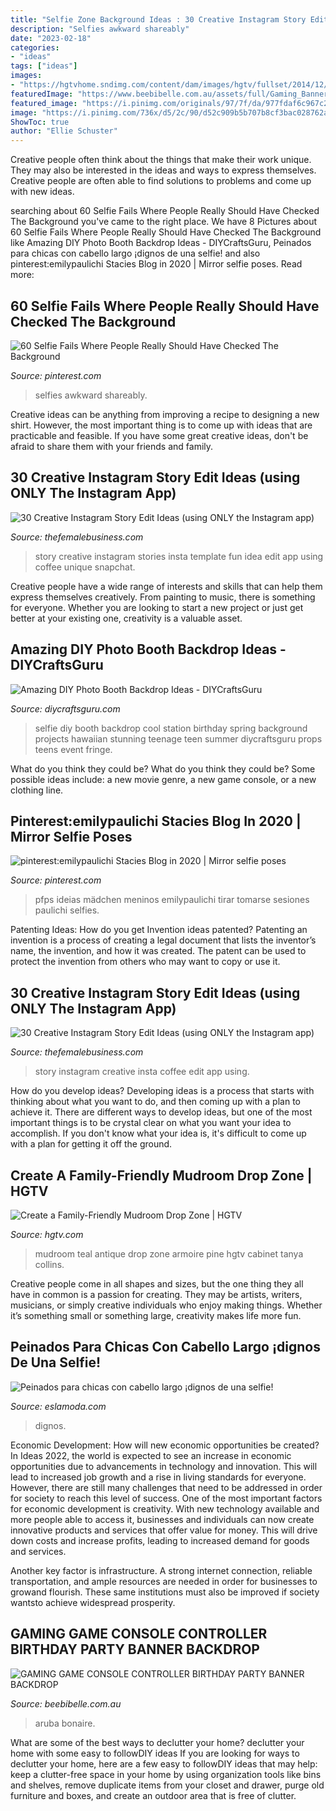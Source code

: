 ```yaml
---
title: "Selfie Zone Background Ideas : 30 Creative Instagram Story Edit Ideas (using Only The Instagram App)"
description: "Selfies awkward shareably"
date: "2023-02-18"
categories:
- "ideas"
tags: ["ideas"]
images:
- "https://hgtvhome.sndimg.com/content/dam/images/hgtv/fullset/2014/12/10/1/CI-Tanya-Collins-Design_mudroom-teal-cabinet.jpg.rend.hgtvcom.1280.1707.suffix/1418269445016.jpeg"
featuredImage: "https://www.beebibelle.com.au/assets/full/Gaming_Banner4.jpg?20200924133942"
featured_image: "https://i.pinimg.com/originals/97/7f/da/977fdaf6c967c2d1ca59401f0ebb06f9.jpg"
image: "https://i.pinimg.com/736x/d5/2c/90/d52c909b5b707b8cf3bac028762a9ddd.jpg"
ShowToc: true
author: "Ellie Schuster"
---
```



Creative people often think about the things that make their work unique. They may also be interested in the ideas and ways to express themselves. Creative people are often able to find solutions to problems and come up with new ideas.

	

		
searching about 60 Selfie Fails Where People Really Should Have Checked The Background you've came to the right place. We have 8 Pictures about 60 Selfie Fails Where People Really Should Have Checked The Background like Amazing DIY Photo Booth Backdrop Ideas - DIYCraftsGuru, Peinados para chicas con cabello largo ¡dignos de una selfie! and also pinterest:emilypaulichi Stacies Blog in 2020 | Mirror selfie poses. Read more:
		
    
## 60 Selfie Fails Where People Really Should Have Checked The Background

<img loading=lazy src="https://i.pinimg.com/originals/97/7f/da/977fdaf6c967c2d1ca59401f0ebb06f9.jpg" onerror="this.onerror=null;this.src='https://tse4.mm.bing.net/th?id=OIP.45PxobZJUr4JCnY1iUQVOwHaKf&amp;pid=15.1';" alt="60 Selfie Fails Where People Really Should Have Checked The Background">

_Source: pinterest.com_

>selfies awkward shareably. 

	

Creative ideas can be anything from improving a recipe to designing a new shirt. However, the most important thing is to come up with ideas that are practicable and feasible. If you have some great creative ideas, don't be afraid to share them with your friends and family.

    
## 30 Creative Instagram Story Edit Ideas (using ONLY The Instagram App)

<img loading=lazy src="https://thefemalebusiness.com/wp-content/uploads/2019/11/creative-story-idea-541x1024.jpg" onerror="this.onerror=null;this.src='https://tse3.mm.bing.net/th?id=OIP.NzTXJKj7_sQICCuMkfRnrAHaOB&amp;pid=15.1';" alt="30 Creative Instagram Story Edit Ideas (using ONLY the Instagram app)">

_Source: thefemalebusiness.com_

>story creative instagram stories insta template fun idea edit app using coffee unique snapchat. 

	

Creative people have a wide range of interests and skills that can help them express themselves creatively. From painting to music, there is something for everyone. Whether you are looking to start a new project or just get better at your existing one, creativity is a valuable asset.

    
## Amazing DIY Photo Booth Backdrop Ideas - DIYCraftsGuru

<img loading=lazy src="http://www.diycraftsguru.com/wp-content/uploads/2017/06/27-cool-diy-selfie-ideas-ft.jpg" onerror="this.onerror=null;this.src='https://tse4.mm.bing.net/th?id=OIP.9xGPN54PVYVaqjWd-oLQQwHaLJ&amp;pid=15.1';" alt="Amazing DIY Photo Booth Backdrop Ideas - DIYCraftsGuru">

_Source: diycraftsguru.com_

>selfie diy booth backdrop cool station birthday spring background projects hawaiian stunning teenage teen summer diycraftsguru props teens event fringe. 

	

What do you think they could be?
What do you think they could be? Some possible ideas include: a new movie genre, a new game console, or a new clothing line.

    
## Pinterest:emilypaulichi Stacies Blog In 2020 | Mirror Selfie Poses

<img loading=lazy src="https://i.pinimg.com/736x/d5/2c/90/d52c909b5b707b8cf3bac028762a9ddd.jpg" onerror="this.onerror=null;this.src='https://tse1.mm.bing.net/th?id=OIP.6QVO9UMl-GvZMaJTvcSNygHaNK&amp;pid=15.1';" alt="pinterest:emilypaulichi Stacies Blog in 2020 | Mirror selfie poses">

_Source: pinterest.com_

>pfps ideias mädchen meninos emilypaulichi tirar tomarse sesiones paulichi selfies. 

	

Patenting Ideas: How do you get Invention ideas patented?
Patenting an invention is a process of creating a legal document that lists the inventor’s name, the invention, and how it was created. The patent can be used to protect the invention from others who may want to copy or use it.

    
## 30 Creative Instagram Story Edit Ideas (using ONLY The Instagram App)

<img loading=lazy src="https://thefemalebusiness.com/wp-content/uploads/2019/11/coffee-insta-story-537x1024.jpg" onerror="this.onerror=null;this.src='https://tse2.mm.bing.net/th?id=OIP.WuUxNC9Hja1NZhPQ4cIZ9QHaOH&amp;pid=15.1';" alt="30 Creative Instagram Story Edit Ideas (using ONLY the Instagram app)">

_Source: thefemalebusiness.com_

>story instagram creative insta coffee edit app using. 

	

How do you develop ideas?
Developing ideas is a process that starts with thinking about what you want to do, and then coming up with a plan to achieve it. There are different ways to develop ideas, but one of the most important things is to be crystal clear on what you want your idea to accomplish. If you don't know what your idea is, it's difficult to come up with a plan for getting it off the ground.

    
## Create A Family-Friendly Mudroom Drop Zone | HGTV

<img loading=lazy src="https://hgtvhome.sndimg.com/content/dam/images/hgtv/fullset/2014/12/10/1/CI-Tanya-Collins-Design_mudroom-teal-cabinet.jpg.rend.hgtvcom.1280.1707.suffix/1418269445016.jpeg" onerror="this.onerror=null;this.src='https://tse4.mm.bing.net/th?id=OIP.ASb0VNFvw_lcCj3CrbJWjwHaJ4&amp;pid=15.1';" alt="Create a Family-Friendly Mudroom Drop Zone | HGTV">

_Source: hgtv.com_

>mudroom teal antique drop zone armoire pine hgtv cabinet tanya collins. 

	

Creative people come in all shapes and sizes, but the one thing they all have in common is a passion for creating. They may be artists, writers, musicians, or simply creative individuals who enjoy making things. Whether it’s something small or something large, creativity makes life more fun.

    
## Peinados Para Chicas Con Cabello Largo ¡dignos De Una Selfie!

<img loading=lazy src="http://eslamoda.com/wp-content/uploads/sites/2/2018/02/cabello-sombras.jpg" onerror="this.onerror=null;this.src='https://tse2.mm.bing.net/th?id=OIP.wAtTnWTRT5ChcLLtjdIGAgHaHa&amp;pid=15.1';" alt="Peinados para chicas con cabello largo ¡dignos de una selfie!">

_Source: eslamoda.com_

>dignos. 

	

Economic Development: How will new economic opportunities be created?
In Ideas 2022, the world is expected to see an increase in economic opportunities due to advancements in technology and innovation. This will lead to increased job growth and a rise in living standards for everyone. However, there are still many challenges that need to be addressed in order for society to reach this level of success. 
One of the most important factors for economic development is creativity. With new technology available and more people able to access it, businesses and individuals can now create innovative products and services that offer value for money. This will drive down costs and increase profits, leading to increased demand for goods and services.

Another key factor is infrastructure. A strong internet connection, reliable transportation, and ample resources are needed in order for businesses to growand flourish. These same institutions must also be improved if society wantsto achieve widespread prosperity.

    
## GAMING GAME CONSOLE CONTROLLER BIRTHDAY PARTY BANNER BACKDROP

<img loading=lazy src="https://www.beebibelle.com.au/assets/full/Gaming_Banner4.jpg?20200924133942" onerror="this.onerror=null;this.src='https://tse2.mm.bing.net/th?id=OIP.K-AXc1YZbtaZ12eW5pXRJQHaFE&amp;pid=15.1';" alt="GAMING GAME CONSOLE CONTROLLER BIRTHDAY PARTY BANNER BACKDROP">

_Source: beebibelle.com.au_

>aruba bonaire. 

	

What are some of the best ways to declutter your home?
declutter your home with some easy to followDIY ideas 
If you are looking for ways to declutter your home, here are a few easy to followDIY ideas that may help: keep a clutter-free space in your home by using organization tools like bins and shelves, remove duplicate items from your closet and drawer, purge old furniture and boxes, and create an outdoor area that is free of clutter.

